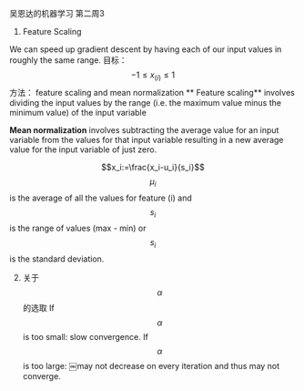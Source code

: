吴恩达的机器学习 第二周3
1. Feature Scaling

We can speed up gradient descent by having each of our input values in roughly the same range.
目标：
$$-1\leq x_{(i)} \leq 1$$
方法：
 feature scaling and mean normalization
** Feature scaling** involves dividing the input values by the range (i.e. the maximum value minus the minimum value) of the input variable

**Mean normalization** involves subtracting the average value for an input variable from the values for that input variable resulting in a new average value for the input variable of just zero.

$$x_i:=\frac{x_i-u_i}{s_i}$$
$$μ_i$$is the average of all the values for feature (i) and $$s_i$$ is the range of values (max - min) or $$s_i$$ is the standard deviation.

2. 关于 $$\alpha$$的选取
If $$\alpha$$ is too small: slow convergence.
If $$\alpha$$ is too large: ￼may not decrease on every iteration and thus may not converge.